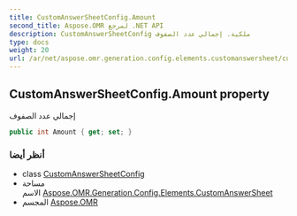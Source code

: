 ```yaml
---
title: CustomAnswerSheetConfig.Amount
second_title: Aspose.OMR لمرجع .NET API
description: CustomAnswerSheetConfig ملكية. إجمالي عدد الصفوف
type: docs
weight: 20
url: /ar/net/aspose.omr.generation.config.elements.customanswersheet/customanswersheetconfig/amount/
---
```

## CustomAnswerSheetConfig.Amount property

إجمالي عدد الصفوف

```csharp
public int Amount { get; set; }
```

### أنظر أيضا

* class [CustomAnswerSheetConfig](../)
* مساحة الاسم [Aspose.OMR.Generation.Config.Elements.CustomAnswerSheet](../../customanswersheetconfig/)
* المجسم [Aspose.OMR](../../../)


